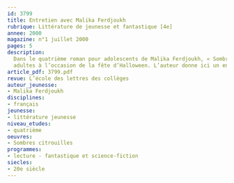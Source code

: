 ```yaml
---
id: 3799
title: Entretien avec Malika Ferdjoukh
rubrique: Littérature de jeunesse et fantastique [4e]
annee: 2000
magazine: n°1 juillet 2000
pages: 5
description: 
  Dans le quatrième roman pour adolescents de Malika Ferdjoukh, « Sombres Citrouilles »,  les enfants démasquent les secrets inavouables des
  adultes à l’occasion de la fête d’Halloween. L’auteur donne ici un entretien sur son livre.
article_pdf: 3799.pdf
revue: L’école des lettres des collèges
auteur_jeunesse:
- Malika Ferdjoukh
disciplines:
- français
jeunesse:
- littérature jeunesse
niveau_etudes:
- quatrième
oeuvres:
- Sombres citrouilles
programmes:
- lecture - fantastique et science-fiction
siecles:
- 20e siècle
---
```

